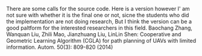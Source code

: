 There are some calls for the source code. 
Here is a version however I' am not sure with whether it is the final one or not, sicne the students who did the implementation are not doing research,
But I think the version can be a good paltform for the interested researchers in this field.
Baochang Zhang, Wanquan Liu, Zhili Mao, Jianzhuang Liu, LinLin Shen: Cooperative and Geometric Learning Algorithm (CGLA) for path planning of UAVs with limited information. Autom. 50(3): 809-820 (2014)
